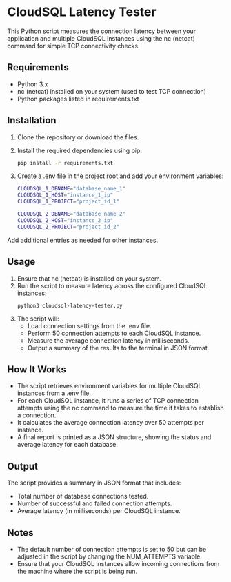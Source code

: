 # CloudSQL Latency Tester

This Python script measures the connection latency between your application and multiple CloudSQL instances using the nc (netcat) command for simple TCP connectivity checks.


## Requirements
* Python 3.x
* nc (netcat) installed on your system (used to test TCP connection)
* Python packages listed in requirements.txt

## Installation

1. Clone the repository or download the files.
2. Install the required dependencies using pip:

   ```bash
   pip install -r requirements.txt
   ```
3. Create a .env file in the project root and add your environment variables:
    ```bash
    CLOUDSQL_1_DBNAME="database_name_1"
    CLOUDSQL_1_HOST="instance_1_ip"
    CLOUDSQL_1_PROJECT="project_id_1"

    CLOUDSQL_2_DBNAME="database_name_2"
    CLOUDSQL_2_HOST="instance_2_ip"
    CLOUDSQL_2_PROJECT="project_id_2"

    ```

Add additional entries as needed for other instances.

## Usage
1. Ensure that nc (netcat) is installed on your system.
2. Run the script to measure latency across the configured CloudSQL instances:
    ```
    python3 cloudsql-latency-tester.py
    ```
3. The script will:
    * Load connection settings from the .env file.
    * Perform 50 connection attempts to each CloudSQL instance.
    * Measure the average connection latency in milliseconds.
    * Output a summary of the results to the terminal in JSON format.


## How It Works

* The script retrieves environment variables for multiple CloudSQL instances from a .env file.
* For each CloudSQL instance, it runs a series of TCP connection attempts using the nc command to measure the time it takes to establish a connection.
* It calculates the average connection latency over 50 attempts per instance.
* A final report is printed as a JSON structure, showing the status and average latency for each database.

## Output
The script provides a summary in JSON format that includes:
* Total number of database connections tested.
* Number of successful and failed connection attempts.
* Average latency (in milliseconds) per CloudSQL instance.

## Notes
* The default number of connection attempts is set to 50 but can be adjusted in the script by changing the NUM_ATTEMPTS variable.
* Ensure that your CloudSQL instances allow incoming connections from the machine where the script is being run.
